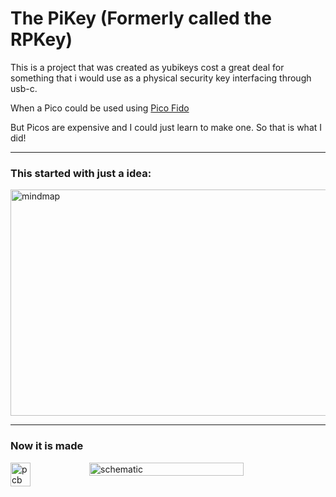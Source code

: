 # The PiKey (Formerly called the RPKey)

This is a project that was created as yubikeys cost a great deal for something that i would use as a physical security key interfacing through usb-c.

When a Pico could be used using <a href="https://github.com/polhenarejos/pico-fido">Pico Fido</a>

But Picos are expensive and I could just learn to make one.
So that is what I did!

----

### This started with just a idea:

<img width="621" height="362" alt="mindmap" src="https://github.com/user-attachments/assets/839a356d-cfe5-4df6-8e52-73d7d7102c5f" />


----

### Now it is made

<div style="display:flex; flex-direction:"row">
  <img width="25%" alt="pcb" src="https://github.com/user-attachments/assets/ada8d68d-e0ae-4311-80f7-c94865b7aa63" />
  <img width="70%" alt="schematic" src="https://github.com/user-attachments/assets/8e3831ca-d0a6-4922-8b97-50add0275069" />
</div>
